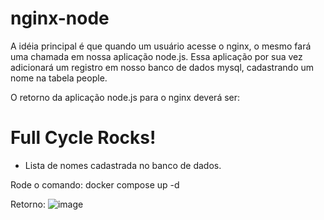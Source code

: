 # nginx-node
A idéia principal é que quando um usuário acesse o nginx, o mesmo fará uma chamada em nossa aplicação node.js. Essa aplicação por sua vez adicionará um registro em nosso banco de dados mysql, cadastrando um nome na tabela people.

O retorno da aplicação node.js para o nginx deverá ser:

<h1>Full Cycle Rocks!</h1>

- Lista de nomes cadastrada no banco de dados.



Rode o comando: docker compose up -d

Retorno: ![image](https://user-images.githubusercontent.com/58008549/211970193-52b810c7-9dab-400d-9df0-0682b68d4260.png)
